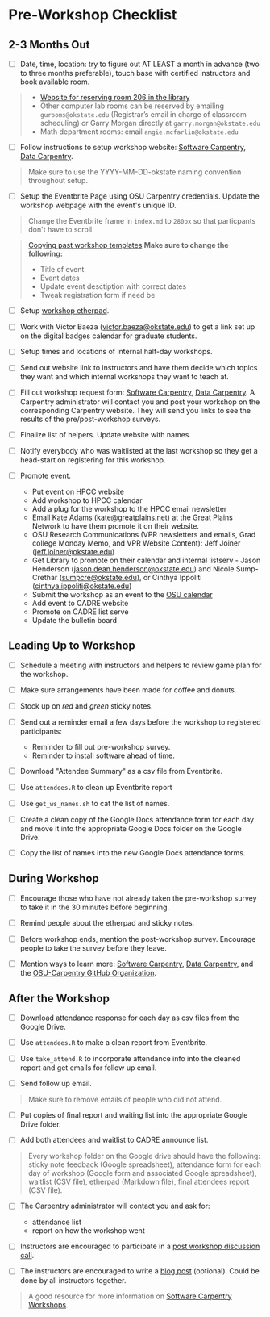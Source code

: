# Pre-Workshop Checklist

## 2-3 Months Out

- [ ] Date, time, location: try to figure out AT LEAST a month in advance (two to three months preferable), touch base with certified instructors and book available room.

> * [Website for reserving room 206 in the library](http://okstate.libcal.com/booking/conference-rooms)
> * Other computer lab rooms can be reserved by emailing `gurooms@okstate.edu` (Registrar’s email in charge of classroom scheduling) or Garry Morgan directly at `garry.morgan@okstate.edu`
> * Math department rooms: email `angie.mcfarlin@okstate.edu`

- [ ] Follow instructions to setup workshop website: [Software Carpentry](https://github.com/swcarpentry/workshop-template), [Data Carpentry](https://github.com/datacarpentry/workshop-template).

> Make sure to use the YYYY-MM-DD-okstate naming convention throughout setup.

- [ ] Setup the Eventbrite Page using OSU Carpentry credentials. Update the workshop webpage with the event's unique ID.

> Change the Eventbrite frame in `index.md` to `280px` so that particpants don't have to scroll.

> [Copying past workshop templates](https://www.eventbrite.com/support/articles/en_US/How_To/how-to-copy-an-event-page?lg=en_US)
> **Make sure to change the following:**
> * Title of event
> * Event dates
> * Update event desctiption with correct dates
> * Tweak registration form if need be

- [ ] Setup [workshop etherpad](https://tiger.hpc.okstate.edu/sites/etherpad/).

- [ ] Work with Victor Baeza (victor.baeza@okstate.edu) to get a link set up on the digital badges calendar for graduate students.

- [ ] Setup times and locations of internal half-day workshops.

- [ ] Send out website link to instructors and have them decide which topics they want and which internal workshops they want to teach at.

- [ ] Fill out workshop request form: [Software Carpentry](https://amy.software-carpentry.org/forms/swc/request/), [Data Carpentry](https://amy.software-carpentry.org/forms/dc/request/). A Carpentry administrator will contact you and post your workshop on the corresponding Carpentry website. They will send you links to see the results of the pre/post-workshop surveys.

- [ ] Finalize list of helpers. Update website with names.

- [ ] Notify everybody who was waitlisted at the last workshop so they get a head-start on registering for this workshop.

- [ ] Promote event.
   * Put event on HPCC website
   * Add workshop to HPCC calendar
   * Add a plug for the workshop to the HPCC email newsletter
   * Email Kate Adams (kate@greatplains.net) at the Great Plains Network to have them promote it on their website.
   * OSU Research Communications (VPR newsletters and emails, Grad college Monday Memo, and VPR Website Content): Jeff Joiner (jeff.joiner@okstate.edu)
   * Get Library to promote on their calendar and internal listserv - Jason Henderson (jason.dean.henderson@okstate.edu) and Nicole Sump-Crethar (sumpcre@okstate.edu), or Cinthya Ippoliti (cinthya.ippoliti@okstate.edu)
   * Submit the workshop as an event to the [OSU calendar](http://calendar.okstate.edu/)
   * Add event to CADRE website
   * Promote on CADRE list serve
   * Update the bulletin board

## Leading Up to Workshop

- [ ] Schedule a meeting with instructors and helpers to review game plan for the workshop.

- [ ] Make sure arrangements have been made for coffee and donuts.

- [ ] Stock up on *red* and *green* sticky notes.

- [ ] Send out a reminder email a few days before the workshop to registered participants:
   * Reminder to fill out pre-workshop survey.
   * Reminder to install software ahead of time.
   
- [ ] Download "Attendee Summary" as a csv file from Eventbrite.

- [ ] Use `attendees.R` to clean up Eventbrite report

- [ ] Use `get_ws_names.sh` to cat the list of names.

- [ ] Create a clean copy of the Google Docs attendance form for each day and move it into the appropriate Google Docs folder on the Google Drive.

- [ ] Copy the list of names into the new Google Docs attendance forms.

## During Workshop

- [ ] Encourage those who have not already taken the pre-workshop survey to take it in the 30 minutes before beginning.

- [ ] Remind people about the etherpad and sticky notes.

- [ ] Before workshop ends, mention the post-workshop survey. Encourage people to take the survey before they leave.

- [ ] Mention ways to learn more: [Software Carpentry](https://software-carpentry.org/), [Data Carpentry](http://www.datacarpentry.org/), and the [OSU-Carpentry GitHub Organization](https://github.com/OSU-Carpentry).

## After the Workshop

- [ ] Download attendance response for each day as csv files from the Google Drive.

- [ ] Use `attendees.R` to make a clean report from Eventbrite.

- [ ] Use `take_attend.R` to incorporate attendance info into the cleaned report and get emails for follow up email.

- [ ] Send follow up email.

> Make sure to remove emails of people who did not attend.

- [ ] Put copies of final report and waiting list into the appropriate Google Drive folder.

- [ ] Add both attendees and waitlist to CADRE announce list.

> Every workshop folder on the Google drive should have the following: sticky note feedback (Google spreadsheet), attendance form for each day of workshop (Google form and associated Google spreadsheet), waitlist (CSV file), etherpad (Markdown file), final attendees report (CSV file).

- [ ] The Carpentry administrator will contact you and ask for:
   * attendance list
   * report on how the workshop went

- [ ] Instructors are encouraged to participate in a [post workshop discussion call](http://pad.software-carpentry.org/instructor-discussion).

- [ ] The instructors are encouraged to write a [blog post](https://github.com/swcarpentry/website#development) (optional). Could be done by all instructors together.

> A good resource for more information on [Software Carpentry Workshops](https://software-carpentry.org/workshops/operations/).

